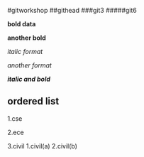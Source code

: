 #gitworkshop
##githead
###git3
#####git6

**bold data**

__another bold__

*italic format*

_another format_

_**italic and bold**_

## ordered list
1.cse

2.ece

3.civil
  1.civil(a)
  2.civil(b)
  
